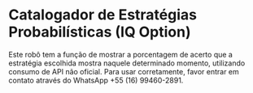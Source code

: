 # Catalogador de Estratégias Probabilísticas (IQ Option)

Este robô tem a função de mostrar a porcentagem de acerto que a estratégia escolhida mostra naquele determinado momento, utilizando consumo de API não oficial.
Para usar corretamente, favor entrar em contato através do WhatsApp +55 (16) 99460-2891.
